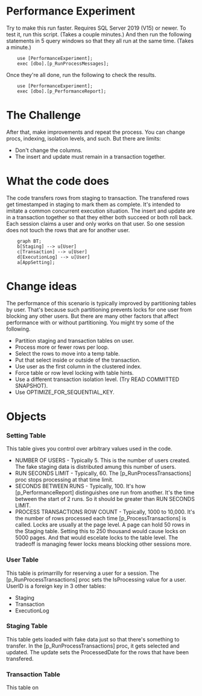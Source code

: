 # Performance Experiment

Try to make this run faster. Requires SQL Server 2019 (V15) or newer. To test it, run this script. (Takes a couple minutes.) And then run the following statements in 5 query windows so that they all run at the same time. (Takes a minute.)

		use [PerformanceExperiment];
		exec [dbo].[p_RunProcessMessages];

Once they're all done, run the following to check the results.

		use [PerformanceExperiment];
		exec [dbo].[p_PerformanceReport];

# The Challenge
After that, make improvements and repeat the process. You can change procs, indexing, isolation levels, and such. But there are limits:
* Don't change the columns.
* The insert and update must remain in a transaction together.

# What the code does
The code transfers rows from staging to transaction. The transfered rows get timestamped in staging to mark them as complete. It's intended to imitate a common concurrent execution situation. The insert and update are in a transaction together so that they either both succeed or both roll back. Each session claims a user and only works on that user. So one session does not touch the rows that are for another user.

```mermaid
	graph BT;
	b[Staging] --> u[User]
	c[Transaction] --> u[User]
	d[ExecutionLog] --> u[User]
	a[AppSetting];
```

# Change ideas
The performance of this scenario is typically improved by partitioning tables by user. That's because such partitioning prevents locks for one user from blocking any other users. But there are many other factors that affect performance with or without partitioning. You might try some of the following.
- Partition staging and transaction tables on user.
- Process more or fewer rows per loop.
- Select the rows to move into a temp table.
- Put that select inside or outside of the transaction.
- Use user as the first column in the clustered index.
- Force table or row level locking with table hints.
- Use a different transaction isolation level. (Try READ COMMITTED SNAPSHOT).
- Use OPTIMIZE_FOR_SEQUENTIAL_KEY.

# Objects
### Setting Table
This table gives you control over arbitrary values used in the code. 
- NUMBER OF USERS - Typically 5. This is the number of users created. The fake staging data is distributed amung this number of users.
- RUN SECONDS LIMIT - Typically, 60. The [p_RunProcessTransactions] proc stops processing at that time limit.
- SECONDS BETWEEN RUNS - Typically, 100. It's how [p_PerformanceReport] distinguishes one run from another. It's the time between the start of 2 runs. So it should be greater than RUN SECONDS LIMIT.
- PROCESS TRANSACTIONS ROW COUNT - Typically, 1000 to 10,000. It's the number of rows processed each time [p_ProcessTransactions] is called. Locks are usually at the page level. A page can hold 50 rows in the Staging table. Setting this to 250 thousand would cause locks on 5000 pages. And that would escelate locks to the table level. The tradeoff is managing fewer locks means blocking other sessions more. 

### User Table
This table is primarrilly for reserving a user for a session. The [p_RunProcessTransactions] proc sets the IsProcessing value for a user. UserID is a foreign key in 3 other tables:
- Staging
- Transaction
- ExecutionLog

### Staging Table
This table gets loaded with fake data just so that there's something to transfer. In the [p_RunProcessTransactions] proc, it gets selected and updated. The update sets the ProcessedDate for the rows that have been transfered.

### Transaction Table
This table on



